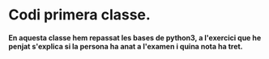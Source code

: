 # Codi primera classe.

#### En aquesta classe hem repassat les bases de python3, a l'exercici que he penjat s'explica si la persona ha anat a l'examen i quina nota ha tret.

